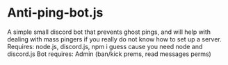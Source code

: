 # Anti-ping-bot.js
A simple small discord bot that prevents ghost pings, and will help with dealing with mass pingers if you really do not know how to set up a server.
Requires: node.js, discord.js, npm i guess cause you need node and discord.js 
Bot requires: Admin (ban/kick prems, read messages perms)
